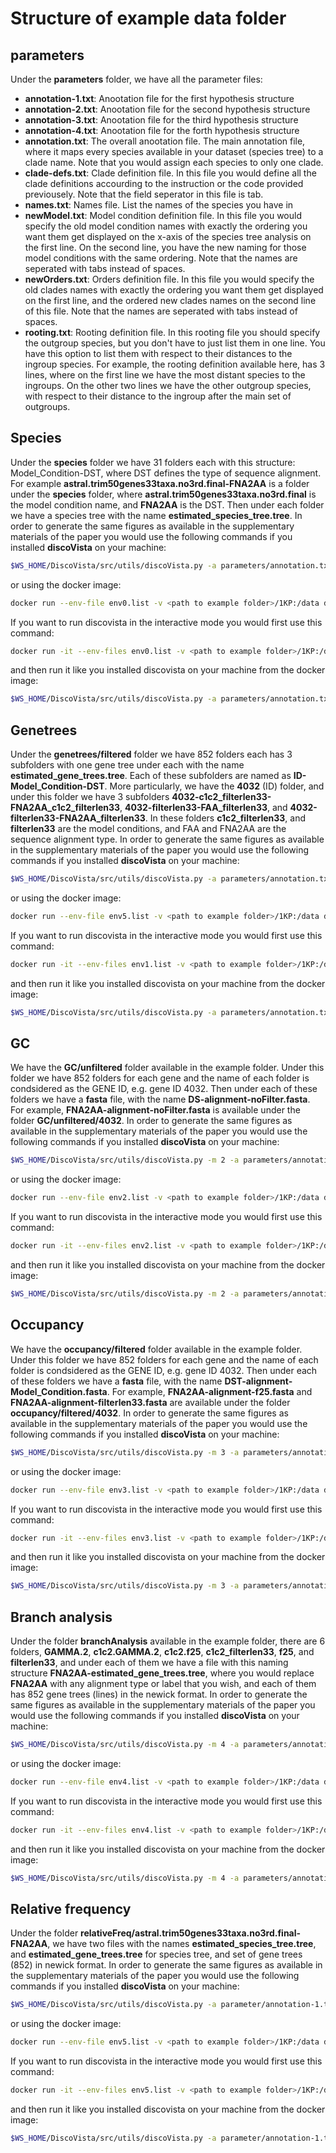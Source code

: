 # Structure of example data folder

## parameters

Under the __parameters__ folder, we have all the parameter files: 

* __annotation-1.txt__: Anootation file for the first hypothesis structure
* __annotation-2.txt__: Anootation file for the second hypothesis structure
* __annotation-3.txt__:  Anootation file for the third hypothesis structure
* __annotation-4.txt__: 	Anootation file for the forth hypothesis structure
* __annotation.txt__:	The overall anootation file. The main annotation file, where it maps every species available in your dataset (species tree) to a clade name. Note that you would assign each species to only one clade. 
* __clade-defs.txt__:    Clade definition file. In this file you would define all the clade definitions accourding to the instruction or the code provided previousely. Note that the field seperator in this file is tab. 
* __names.txt__:         Names file. List the names of the species you have in 
* __newModel.txt__:      Model condition definition file. In this file you would specify the old model condition names with exactly the ordering you want them get displayed on the x-axis of the species tree analysis on the first line. On the second line, you have the new naming for those model conditions with the same ordering. Note that the names are seperated with tabs instead of spaces.
* __newOrders.txt__:     Orders definition file. In this file you would specify the old clades names with exactly the ordering you want them get displayed on the first line, and the ordered new clades names on the second line of this file. Note that the names are seperated with tabs instead of spaces.
* __rooting.txt__:       Rooting definition file. In this rooting file you should specify the outgroup species, but you don't have to just list them in one line. You have this option to list them with respect to their distances to the ingroup species. For example, the rooting definition available here, has 3 lines, where on the first line we have the most distant species to the ingroups. On the other two lines we have the other outgroup species, with respect to their distance to the ingroup after the main set of outgroups.


## Species

Under the __species__ folder we have 31 folders each with this structure:
Model\_Condition-DST, where DST defines the type of sequence alignment. For example  __astral.trim50genes33taxa.no3rd.final-FNA2AA__ is a folder under the __species__ folder, where __astral.trim50genes33taxa.no3rd.final__ is the  model condition name, and __FNA2AA__ is the DST. Then under each folder we have a species tree with the name __estimated\_species\_tree.tree__.  In order to generate the same figures as available in the supplementary materials of the paper you would use the following commands if you installed __discoVista__ on your machine:

~~~bash
$WS_HOME/DiscoVista/src/utils/discoVista.py -a parameters/annotation.txt -c parameters/clade-defs.txt -p species/ -r parameters/rooting.txt -t 95 -y parameters/newModel.txt parameters/newOrders.txt -m 0
~~~

or using the docker image:

~~~bash
docker run --env-file env0.list -v <path to example folder>/1KP:/data discovista
~~~

If you want to run discovista in the interactive mode you would first use this command:

~~~bash
docker run -it --env-files env0.list -v <path to example folder>/1KP:/data discovista
~~~

and then run it like you installed discovista on your machine from the docker image:

~~~~bash
$WS_HOME/DiscoVista/src/utils/discoVista.py -a parameters/annotation.txt -c parameters/clade-defs.txt -p species/ -r parameters/rooting.txt -t 95 -y parameters/newModel.txt parameters/newOrders.txt -m 0
~~~~

## Genetrees

Under the __genetrees/filtered__ folder we have 852 folders each has 3 subfolders with one gene tree under each with the name __estimated\_gene\_trees.tree__. Each of these subfolders are named as __ID-Model\_Condition-DST__. More particularly, we have the __4032__ (ID) folder, and under this folder we have 3 subfolders __4032-c1c2_filterlen33-FNA2AA\_c1c2\_filterlen33__, __4032-filterlen33-FAA\_filterlen33__, and __4032-filterlen33-FNA2AA\_filterlen33__. In these folders __c1c2\_filterlen33__, and __filterlen33__ are the model conditions, and FAA and FNA2AA are the sequence alignment type.  In order to generate the same figures as available in the supplementary materials of the paper you would use the following commands if you installed __discoVista__ on your machine:

~~~bash
$WS_HOME/DiscoVista/src/utils/discoVista.py -a parameters/annotation.txt -c parameters/clade-defs.txt -p genetrees/filtered/ -r parameters/rooting.txt -t 75 -w parameters/newOrders.txt -y parameters/newModel.txt -m 1
~~~

or using the docker image:

~~~bash
docker run --env-file env5.list -v <path to example folder>/1KP:/data discovista
~~~

If you want to run discovista in the interactive mode you would first use this command:

~~~bash
docker run -it --env-files env1.list -v <path to example folder>/1KP:/data discovista
~~~

and then run it like you installed discovista on your machine from the docker image:

~~~~bash
$WS_HOME/DiscoVista/src/utils/discoVista.py -a parameters/annotation.txt -c parameters/clade-defs.txt -p genetrees/filtered/ -r parameters/rooting.txt -t 75 -w parameters/newOrders.txt -y parameters/newModel.txt -m 1
~~~~

## GC
We have the __GC/unfiltered__ folder available in the example folder. Under this folder we have 852 folders for each gene and the name of each folder is condsidered as the GENE ID, e.g. gene ID 4032. Then under each of these folders we have a __fasta__ file, with the name __DS-alignment-noFilter.fasta__. For example, __FNA2AA-alignment-noFilter.fasta__ is available under the folder __GC/unfiltered/4032__.  In order to generate the same figures as available in the supplementary materials of the paper you would use the following commands if you installed __discoVista__ on your machine:

~~~bash
$WS_HOME/DiscoVista/src/utils/discoVista.py -m 2 -a parameters/annotation.txt -p GC/unfiltered/
~~~

or using the docker image:

~~~bash
docker run --env-file env2.list -v <path to example folder>/1KP:/data discovista
~~~

If you want to run discovista in the interactive mode you would first use this command:

~~~bash
docker run -it --env-files env2.list -v <path to example folder>/1KP:/data discovista
~~~

and then run it like you installed discovista on your machine from the docker image:

~~~~bash
$WS_HOME/DiscoVista/src/utils/discoVista.py -m 2 -a parameters/annotation.txt -p GC/unfiltered/
~~~~

## Occupancy
We have the __occupancy/filtered__ folder available in the example folder. Under this folder we have 852 folders for each gene and the name of each folder is condsidered as the GENE ID, e.g. gene ID 4032. Then under each of these folders we have a __fasta__ file, with the name __DST-alignment-Model\_Condition.fasta__. For example, __FNA2AA-alignment-f25.fasta__ and   __FNA2AA-alignment-filterlen33.fasta__ are available under the folder __occupancy/filtered/4032__.  In order to generate the same figures as available in the supplementary materials of the paper you would use the following commands if you installed __discoVista__ on your machine:

~~~bash
$WS_HOME/DiscoVista/src/utils/discoVista.py -m 3 -a parameters/annotation.txt -p occupancy/filtered/
~~~

or using the docker image:

~~~bash
docker run --env-file env3.list -v <path to example folder>/1KP:/data discovista
~~~

If you want to run discovista in the interactive mode you would first use this command:

~~~bash
docker run -it --env-files env3.list -v <path to example folder>/1KP:/data discovista
~~~

and then run it like you installed discovista on your machine from the docker image:

~~~~bash
$WS_HOME/DiscoVista/src/utils/discoVista.py -m 3 -a parameters/annotation.txt -p occupancy/filtered/
~~~~

## Branch analysis
Under the folder __branchAnalysis__ available in the example folder, there are 6 folders, __GAMMA.2__, __c1c2.GAMMA.2__,  __c1c2.f25__,  __c1c2\_filterlen33__,  __f25__,  and   __filterlen33__, and under each of them we have a file with this naming structure __FNA2AA-estimated_gene_trees.tree__, where you would replace __FNA2AA__ with any alignment type or label that you wish, and each of them has 852 gene trees (lines) in the newick format.  In order to generate the same figures as available in the supplementary materials of the paper you would use the following commands if you installed __discoVista__ on your machine:

~~~bash
$WS_HOME/DiscoVista/src/utils/discoVista.py -m 4 -a parameters/annotation.txt -p branchAnalysis/ -r parameters/rooting.txt
~~~

or using the docker image:

~~~bash
docker run --env-file env4.list -v <path to example folder>/1KP:/data discovista
~~~

If you want to run discovista in the interactive mode you would first use this command:

~~~bash
docker run -it --env-files env4.list -v <path to example folder>/1KP:/data discovista
~~~

and then run it like you installed discovista on your machine from the docker image:

~~~~bash
$WS_HOME/DiscoVista/src/utils/discoVista.py -m 4 -a parameters/annotation.txt -p branchAnalysis/ -r parameters/rooting.txt
~~~~

## Relative frequency 
Under the folder __relativeFreq/astral.trim50genes33taxa.no3rd.final-FNA2AA__, we have two files with the names __estimated\_species\_tree.tree__, and __estimated\_gene\_trees.tree__ for species tree, and set of gene trees (852) in newick format. In order to generate the same figures as available in the supplementary materials of the paper you would use the following commands if you installed __discoVista__ on your machine:

~~~bash
$WS_HOME/DiscoVista/src/utils/discoVista.py -a parameter/annotation-1.txt -m 5 -p relativeFreq/astral.trim50genes33taxa.no3rd.final-FNA2AA/
~~~

or using the docker image:

~~~bash
docker run --env-file env5.list -v <path to example folder>/1KP:/data discovista
~~~

If you want to run discovista in the interactive mode you would first use this command:

~~~bash
docker run -it --env-files env5.list -v <path to example folder>/1KP:/data discovista
~~~

and then run it like you installed discovista on your machine from the docker image:

~~~~bash
$WS_HOME/DiscoVista/src/utils/discoVista.py -a parameter/annotation-1.txt -m 5 -p relativeFreq/astral.trim50genes33taxa.no3rd.final-FNA2AA/
~~~~